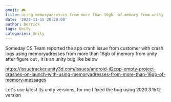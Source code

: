 ```yaml
---
emoji: 🎮 
title: using memoryadresses from more than 16gb  of memory from unity
date: '2022-11-15 20:20:00'
author: Derrick
tags: Unity
categories: Unity
---
```


Someday CS Team reported the app cranh issue from customer with crash logs using memoryadresses from more than 16gb of memory from unity
after figure out , it is an unity bug like below

https://issuetracker.unity3d.com/issues/android-il2cpp-empty-project-crashes-on-launch-with-using-memoryadresses-from-more-than-16gb-of-memory-messages

Let's use latest lts unity versions, for me I fixed the bug using 2020.3.15f2 version





